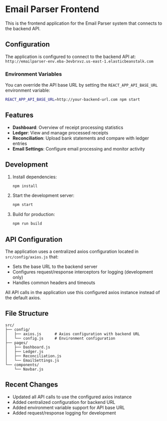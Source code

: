 # Email Parser Frontend

This is the frontend application for the Email Parser system that connects to the backend API.

## Configuration

The application is configured to connect to the backend API at:
`http://emailparser-env.eba-3evbrxvz.us-east-1.elasticbeanstalk.com`

### Environment Variables

You can override the API base URL by setting the `REACT_APP_API_BASE_URL` environment variable:

```bash
REACT_APP_API_BASE_URL=http://your-backend-url.com npm start
```

## Features

- **Dashboard**: Overview of receipt processing statistics
- **Ledger**: View and manage processed receipts
- **Reconciliation**: Upload bank statements and compare with ledger entries
- **Email Settings**: Configure email processing and monitor activity

## Development

1. Install dependencies:
   ```bash
   npm install
   ```

2. Start the development server:
   ```bash
   npm start
   ```

3. Build for production:
   ```bash
   npm run build
   ```

## API Configuration

The application uses a centralized axios configuration located in `src/config/axios.js` that:

- Sets the base URL to the backend server
- Configures request/response interceptors for logging (development only)
- Handles common headers and timeouts

All API calls in the application use this configured axios instance instead of the default axios.

## File Structure

```
src/
├── config/
│   ├── axios.js      # Axios configuration with backend URL
│   └── config.js     # Environment configuration
├── pages/
│   ├── Dashboard.js
│   ├── Ledger.js
│   ├── Reconciliation.js
│   └── EmailSettings.js
└── components/
    └── Navbar.js
```

## Recent Changes

- Updated all API calls to use the configured axios instance
- Added centralized configuration for backend URL
- Added environment variable support for API base URL
- Added request/response logging for development 